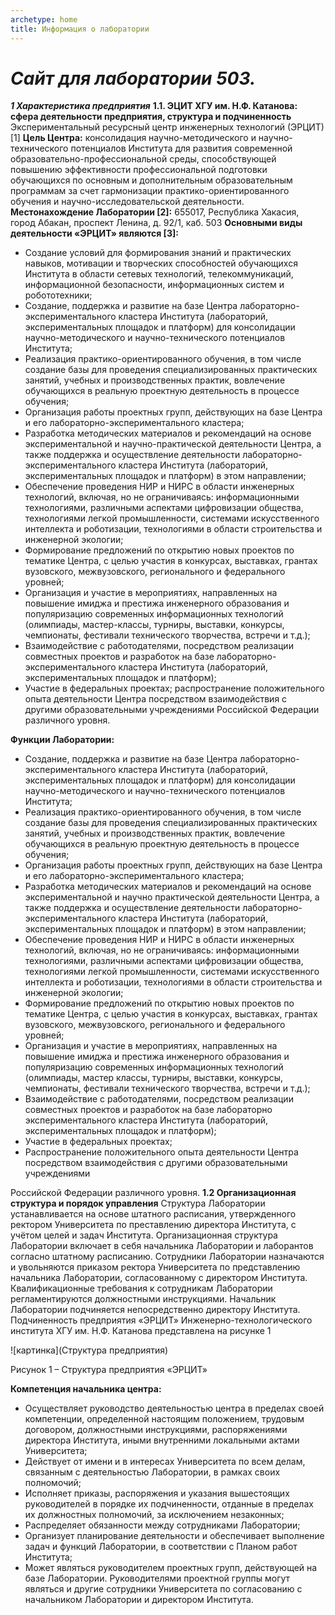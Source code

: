 ```yaml
---
archetype: home
title: Информация о лаборатории
---
```


# ***Сайт для лаборатории 503.***

***1 Характеристика предприятия***
**1.1. ЭЦИТ ХГУ им. Н.Ф. Катанова: сфера деятельности
предприятия, структура и подчиненность**
Экспериментальный ресурсный центр инженерных технологий (ЭРЦИТ)
[1]
**Цель Центра:** консолидация научно-методического и
научно-технического потенциалов Института для развития современной
образовательно-профессиональной среды, способствующей повышению
эффективности профессиональной подготовки обучающихся по основным и
дополнительным образовательным программам за счет гармонизации
практико-ориентированного обучения и научно-исследовательской
деятельности.
**Местонахождение Лаборатории [2]:** 655017, Республика Хакасия, город
Абакан, проспект Ленина, д. 92/1, каб. 503
**Основными виды деятельности «ЭРЦИТ» являются [3]:**

+ Создание условий для формирования знаний и практических
  навыков, мотивации и творческих способностей обучающихся Института в
  области сетевых технологий, телекоммуникаций, информационной
  безопасности, информационных систем и робототехники;
+ Cоздание, поддержка и развитие на базе Центра лабораторно-экспериментального кластера Института (лабораторий, экспериментальных площадок и платформ) для консолидации научно-методического и научно-технического потенциалов Института;
+ Реализация практико-ориентированного обучения, в том числе
  создание базы для проведения специализированных практических занятий,
  учебных и производственных практик, вовлечение обучающихся в реальную
  проектную деятельность в процессе обучения;
+ Организация работы проектных групп, действующих на базе Центра
  и его лабораторно-экспериментального кластера;
+ Разработка методических материалов и рекомендаций на основе
  экспериментальной и научно-практической деятельности Центра, а также поддержка и осуществление деятельности лабораторно-экспериментального
  кластера Института (лабораторий, экспериментальных площадок и платформ)
  в этом направлении;
+ Обеспечение проведения НИР и НИРС в области инженерных
  технологий, включая, но не ограничиваясь: информационными технологиями,
  различными аспектами цифровизации общества, технологиями легкой
  промышленности, системами искусственного интеллекта и роботизации,
  технологиями в области строительства и инженерной экологии;
+ Формирование предложений по открытию новых проектов по
  тематике Центра, с целью участия в конкурсах, выставках, грантах вузовского,
  межвузовского, регионального и федерального уровней;
+ Организация и участие в мероприятиях, направленных на
  повышение имиджа и престижа инженерного образования и популяризацию
  современных информационных технологий (олимпиады, мастер-классы,
  турниры, выставки, конкурсы, чемпионаты, фестивали технического
  творчества, встречи и т.д.);
+ Взаимодействие с работодателями, посредством реализации
  совместных проектов и разработок на базе лабораторно-экспериментального
  кластера Института (лабораторий, экспериментальных площадок и платформ);
+ Участие в федеральных проектах;
  распространение положительного опыта деятельности Центра
  посредством взаимодействия с другими образовательными учреждениями
  Российской Федерации различного уровня.

**Функции Лаборатории:**

+ Создание, поддержка и развитие на базе Центра лабораторно-экспериментального кластера Института (лабораторий, экспериментальных
  площадок и платформ) для консолидации научно-методического и научно-технического потенциалов Института;
+ Реализация практико-ориентированного обучения, в том числе
  создание базы для проведения специализированных практических занятий, учебных и производственных практик, вовлечение обучающихся в реальную проектную деятельность в процессе обучения;
+ Организация работы проектных групп, действующих на базе Центра
  и его лабораторно-экспериментального кластера;
+ Разработка методических материалов и рекомендаций на основе
  экспериментальной и научно практической деятельности Центра, а также поддержка и осуществление деятельности лабораторно-экспериментального кластера Института (лабораторий, экспериментальных площадок и платформ) в этом направлении;
+ Обеспечение проведения НИР и НИРС в области инженерных
  технологий, включая, но не ограничиваясь: информационными технологиями, различными аспектами цифровизации общества, технологиями легкой промышленности, системами искусственного интеллекта и роботизации, технологиями в области строительства и инженерной экологии;
+ Формирование предложений по открытию новых проектов по
  тематике Центра, с целью участия в конкурсах, выставках, грантах вузовского, межвузовского, регионального и федерального уровней;
+ Организация и участие в мероприятиях, направленных на повышение имиджа и престижа инженерного образования и популяризацию
  современных информационных технологий (олимпиады, мастер классы,
  турниры, выставки, конкурсы, чемпионаты, фестивали технического
  творчества, встречи и т.д.);
+ Взаимодействие с работодателями, посредством реализации
  совместных проектов и разработок на базе лабораторно экспериментального
  кластера Института (лабораторий, экспериментальных площадок и платформ);
+ Участие в федеральных проектах;
+ Распространение положительного опыта деятельности Центра посредством взаимодействия с другими образовательными учреждениями

Российской Федерации различного уровня.
**1.2 Организационная структура и порядок управления**
Структура Лаборатории устанавливается на основе штатного
расписания, утвержденного ректором Университета по преставлению
директора Института, с учётом целей и задач Института.
Организационная структура Лаборатории включает в себя
начальника Лаборатории и лаборантов согласно штатному расписанию.
Сотрудники Лаборатории назначаются и увольняются приказом
ректора Университета по представлению начальника Лаборатории,
согласованному с директором Института. Квалификационные требования к
сотрудникам Лаборатории регламентируются должностными инструкциями.
Начальник Лаборатории подчиняется непосредственно директору
Института.
Подчиненность предприятия «ЭРЦИТ» Инженерно-технологического
института ХГУ им. Н.Ф. Катанова представлена на рисунке 1

![картинка](Структура предприятия)

Рисунок 1 – Структура предприятия «ЭРЦИТ»

**Компетенция начальника центра:**

+ Осуществляет руководство
  деятельностью центра в пределах своей компетенции, определенной настоящим положением, трудовым договором, должностными инструкциями, распоряжениями директора Института, иными внутренними локальными актами Университета;
+ Действует от имени и в интересах Университета по всем делам,
  связанным с деятельностью Лаборатории, в рамках своих полномочий;
+ Исполняет приказы, распоряжения и указания вышестоящих
  руководителей в порядке их подчиненности, отданные в пределах их должностных полномочий, за исключением незаконных;
+ Распределяет обязанности между сотрудниками Лаборатории;
+ Организует планирование деятельности и обеспечивает выполнение
  задач и функций Лаборатории, в соответствии с Планом работ Института;
+ Может являться руководителем проектных групп, действующей на
  базе Лаборатории. Руководителями проектной группы могут являться и другие
  сотрудники Университета по согласованию с начальником Лаборатории и
  директором Института.


